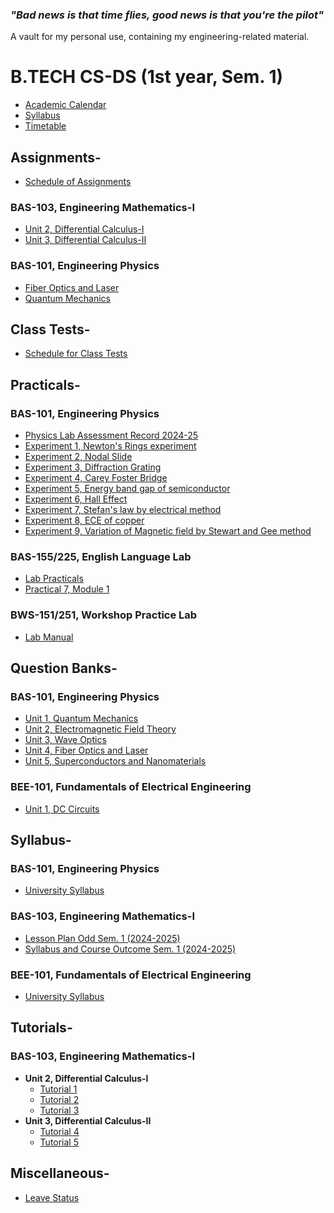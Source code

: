 ### *"Bad news is that time flies, good news is that you're the pilot"*

A vault for my personal use, containing my engineering-related material.

# B.TECH CS-DS (1st year, Sem. 1)
- [Academic Calendar](https://github.com/aniketrepo/engineering/blob/main/Syllabus/ACADEMIC%20CALENDAR%20ODD%20SEM%202024-25.pdf)
- [Syllabus](https://github.com/aniketrepo/engineering/blob/main/Syllabus/Syllabus_BTech_First_Yr_Common_other_than_AG_%26_BT_effective_from_2022_23_R.pdf)
- [Timetable](https://github.com/aniketrepo/engineering/blob/main/Timetable%20(Section%20wise)%20wef%2023rd%20Sept'24.pdf)

## Assignments-
- [Schedule of Assignments](https://github.com/aniketrepo/engineering/blob/main/Schedule%20of%20Assignment.pdf)
### BAS-103, Engineering Mathematics-I
- [Unit 2, Differential Calculus-I](https://github.com/aniketrepo/engineering/blob/main/Assingments/Engineering%20Mathematics-I%20%5BBAS-103%5D/Assignment-1%20(BAS-103)%202024-25.pdf)
- [Unit 3, Differential Calculus-II](https://github.com/aniketrepo/engineering/blob/main/Assingments/Engineering%20Mathematics-I%20%5BBAS-103%5D/Assignment-2%20(BAS-103)%202024-25.pdf)

### BAS-101, Engineering Physics
- [Fiber Optics and Laser](https://github.com/aniketrepo/engineering/blob/main/Assingments/Engineering%20Physics-I%20%5BBAS-102%5D/AS-1-BAS101-Engineering%20Physics-2024-25.pdf)
- [Quantum Mechanics](https://github.com/aniketrepo/engineering/blob/main/Assingments/Engineering%20Physics-I%20%5BBAS-102%5D/AS-2-BAS101-Engineering%20Physics-2024-25.pdf)

## Class Tests-
- [Schedule for Class Tests](https://github.com/aniketrepo/engineering/blob/main/Schedule%20of%20Class%20Test.pdf)
## Practicals-
### BAS-101, Engineering Physics
- [Physics Lab Assessment Record 2024-25](https://github.com/aniketrepo/engineering/blob/main/Practicals/Engineering%20Physics-I%20%5BBAS-102%5D/Physics%20Lab%20Assessment%20Record%202024-25.pdf)
- [Experiment 1, Newton's Rings experiment](https://github.com/aniketrepo/engineering/blob/main/Practicals/Engineering%20Physics-I%20%5BBAS-102%5D/Experiment%201%2C%20Newton's%20Rings%20experiment.pdf)
- [Experiment 2, Nodal Slide](https://github.com/aniketrepo/engineering/blob/main/Practicals/Engineering%20Physics-I%20%5BBAS-102%5D/Experiment%202%2C%20Nodal%20Slide.pdf)
- [Experiment 3, Diffraction Grating](https://github.com/aniketrepo/engineering/blob/main/Practicals/Engineering%20Physics-I%20%5BBAS-102%5D/Experiment%203%2C%20Diffraction%20Grating.pdf)
- [Experiment 4, Carey Foster Bridge](https://github.com/aniketrepo/engineering/blob/main/Practicals/Engineering%20Physics-I%20%5BBAS-102%5D/Experiment%204%2C%20Carey%20Foster%20Bridge.pdf)
- [Experiment 5, Energy band gap of semiconductor](https://github.com/aniketrepo/engineering/blob/main/Practicals/Engineering%20Physics-I%20%5BBAS-102%5D/Experiment%205%2C%20Energy%20band%20gap%20of%20semiconductor.pdf)
- [Experiment 6, Hall Effect](https://github.com/aniketrepo/engineering/blob/main/Practicals/Engineering%20Physics-I%20%5BBAS-102%5D/Experiment%206%2C%20Hall%20Effect.pdf)
- [Experiment 7, Stefan's law by electrical method](https://github.com/aniketrepo/engineering/blob/main/Practicals/Engineering%20Physics-I%20%5BBAS-102%5D/Experiment%207%2C%20Stefan's%20law%20by%20electrical%20method.pdf)
- [Experiment 8, ECE of copper](https://github.com/aniketrepo/engineering/blob/main/Practicals/Engineering%20Physics-I%20%5BBAS-102%5D/Experiment%208%2C%20ECE%20of%20copper.pdf)
- [Experiment 9, Variation of Magnetic field by Stewart and Gee method](https://github.com/aniketrepo/engineering/blob/main/Practicals/Engineering%20Physics-I%20%5BBAS-102%5D/Experiment%209%2C%20Variation%20of%20Magnetic%20field%20by%20Stewart%20and%20Gee%20method.pdf)

### BAS-155/225, English Language Lab
- [Lab Practicals](https://github.com/aniketrepo/engineering/blob/main/Practicals/English%20Language%20Lab%20%5BBAS-155%20%26%20BAS-255%5D/Lab%20Practicals.pdf)
- [Practical 7, Module 1](https://github.com/aniketrepo/engineering/blob/main/Practicals/English%20Language%20Lab%20%5BBAS-155%20%26%20BAS-255%5D/Module%201.pdf)

### BWS-151/251, Workshop Practice Lab
- [Lab Manual](https://github.com/aniketrepo/engineering/blob/main/Practicals/Workshop%20Practice%20Lab%20%5BBWS-151%20%26%20BWS-251%5D/Workshop%20Practice%20Lab%20Mannual.pdf)

## Question Banks-
### BAS-101, Engineering Physics
- [Unit 1, Quantum Mechanics](https://github.com/aniketrepo/engineering/blob/main/Questions/Engineering%20Physics%20%5BBAS-101%5D/UNIT-1-%20QUANTUM%20MECHANICS.pdf)
- [Unit 2, Electromagnetic Field Theory](https://github.com/aniketrepo/engineering/blob/main/Questions/Engineering%20Physics%20%5BBAS-101%5D/UNIT-2-%20ELECTOMAGNETIC%20FILED%20THEORY.pdf)
- [Unit 3, Wave Optics](https://github.com/aniketrepo/engineering/blob/main/Questions/Engineering%20Physics%20%5BBAS-101%5D/UNIT-3%20%20WAVE%20OPTICS.pdf)
- [Unit 4, Fiber Optics and Laser](https://github.com/aniketrepo/engineering/blob/main/Questions/Engineering%20Physics%20%5BBAS-101%5D/UNIT-4%20FIBER%20OPTICS%20AND%20LASER.pdf)
- [Unit 5, Superconductors and Nanomaterials](https://github.com/aniketrepo/engineering/blob/main/Questions/Engineering%20Physics%20%5BBAS-101%5D/UNIT-5%20SUPERCONDUCTORS%20AND%20NANOMATERIALS.pdf)

### BEE-101, Fundamentals of Electrical Engineering
- [Unit 1, DC Circuits]()

## Syllabus-

### BAS-101, Engineering Physics
- [University Syllabus](https://github.com/aniketrepo/engineering/blob/main/Syllabus/Engineering%20Physics%20%5BBAS-101%5D/UNIVERSITY%20SYLLABUS-BAS101%20(ENGINEERING%20PHYSICS).pdf)
### BAS-103, Engineering Mathematics-I
- [Lesson Plan Odd Sem. 1 (2024-2025)](https://github.com/aniketrepo/engineering/blob/main/Syllabus/Engineering%20Mathematics-I%20%5BBAS-103%5D/LESSON%20PLAN%20ODD%20SEM%20(2024-25)%20ENG.%20MATHEMATICS-1%20BAS103.pdf)
- [Syllabus and Course Outcome Sem. 1 (2024-2025)](https://github.com/aniketrepo/engineering/blob/main/Syllabus/Engineering%20Mathematics-I%20%5BBAS-103%5D/SYLLABUS%20%26%20COURSE%20OUTCOME%20(MATHEMATICS)%20ODD%20SEM%20(2024-25).pdf)
### BEE-101, Fundamentals of Electrical Engineering
- [University Syllabus](https://github.com/aniketrepo/engineering/blob/main/Syllabus/Fundamentals%20of%20Electrical%20Engineering%20%5BBEE-101%5D/BEE-101%20University%20Syllabus.pdf)

## Tutorials-
### BAS-103, Engineering Mathematics-I
- **Unit 2, Differential Calculus-I**
	- [Tutorial 1](https://github.com/aniketrepo/engineering/blob/main/Tutorials/Engineering%20Mathematics-I%20%5BBAS-103%5D/Unit-II%20%5BDifferential%20Calculus-I%5D/Tutorial%201%20%5BDifferential%20Calculus-I%5D.pdf)
	- [Tutorial 2](https://github.com/aniketrepo/engineering/blob/main/Tutorials/Engineering%20Mathematics-I%20%5BBAS-103%5D/Unit-II%20%5BDifferential%20Calculus-I%5D/Tutorial%202%20%5BDifferential%20Calculus-I%5D.pdf)
	- [Tutorial 3](https://github.com/aniketrepo/engineering/blob/main/Tutorials/Engineering%20Mathematics-I%20%5BBAS-103%5D/Unit-II%20%5BDifferential%20Calculus-I%5D/Tutorial%203%20%5BDifferential%20Calculus-I%5D.pdf)
- **Unit 3, Differential Calculus-II**
	- [Tutorial 4](https://github.com/aniketrepo/engineering/blob/main/Tutorials/Engineering%20Mathematics-I%20%5BBAS-103%5D/Unit-III%20%5BDifferential%20Calculus-II%5D/BAS-103%20TUTORIAL%20SHEET%204.pdf)
	- [Tutorial 5](https://github.com/aniketrepo/engineering/blob/main/Tutorials/Engineering%20Mathematics-I%20%5BBAS-103%5D/Unit-III%20%5BDifferential%20Calculus-II%5D/BAS-103%20TUTORIAL%20SHEET%205.pdf)
## Miscellaneous-
- [Leave Status](https://github.com/aniketrepo/engineering/blob/main/Miscellaneous/LEAVE%20STATUS.pdf)
